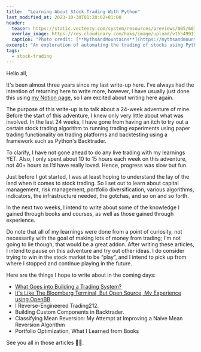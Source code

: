 ```yaml
---
title:  "Learning About Stock Trading With Python"
last_modified_at: 2023-10-30T01:20:02+01:00
header:
  teaser: https://static.vecteezy.com/system/resources/previews/005/607/851/large_2x/a-pencil-in-the-hand-of-an-investor-watching-stock-market-changes-on-a-tablet-flat-style-cartoon-illustration-free-vector.jpg
  overlay_image: https://res.cloudinary.com/haks/image/upload/v1554991771/Webp.net-compress-image.jpg
  caption: "Photo credit: [**MythsAndMountains**](https://mythsandmountains.com)"
excerpt: "An exploration of automating the trading of stocks using Python."
tags:
  - stock-trading
---
```

Hello all,

It's been almost three years since my last write-up here. 
I've always had the intention of returning here to write more, however, I have usually just done this using [my Notion page](https://haksoat.notion.site/Habeeb-Kehinde-Shopeju-5e38e0d24d054fb9b3f702c0436a0dba), so I am excited about writing here again.

The purpose of this write-up is to talk about a 24-week adventure of mine. Before the start of this adventure, I knew only very little about what was involved. 
In the last 24 weeks, I have gone from having an itch to try out
a certain stock trading algorithm to running trading experiments using paper trading functionality on trading platforms and 
backtesting using a framework such as Python's Backtrader. 

To clarify, I have not gone ahead to do any live trading with my learnings YET. 
Also, I only spent about 10 to 15 hours each week on this adventure, not 40+ hours as I’d have really loved. 
Hence, progress was slow but fun.

Just before I got started, I was at least hoping to understand the lay of the land when it comes to stock trading. 
So I set out to learn about capital management, risk management, portfolio diversification, various algorithms, indicators, the infrastructure needed, the gotchas, and so on and so forth.

In the next two weeks, I intend to write about some of the knowledge I gained through books and courses, as well as those gained through experience.

Do note that all of my learnings were done from a point of curiosity, not necessarily with the goal of making lots of money from trading; I'm not going to lie though, that would be a great addon. 
After writing these articles, I intend to pause on this adventure and try out other ideas. 
I do consider trying to win in the stock market to be “play”, and I intend to pick up from where I stopped and continue playing in the future.

Here are the things I hope to write about in the coming days:

- [What Goes into Building a Trading System?](http://haksoat.com/building-trading-system/)
- [It's Like The Bloomberg Terminal, But Open Source, My Experience using OpenBB](http://haksoat.com/openbb-experience/)
- I Reverse-Engineered Trading212.
- Building Custom Components in Backtrader.
- Classifying Mean Reversion: My Attempt at Improving a Naive Mean Reversion Algorithm
- Portfolio Optimization, What I Learned from Books

See you all in those articles 👋🏾. 
